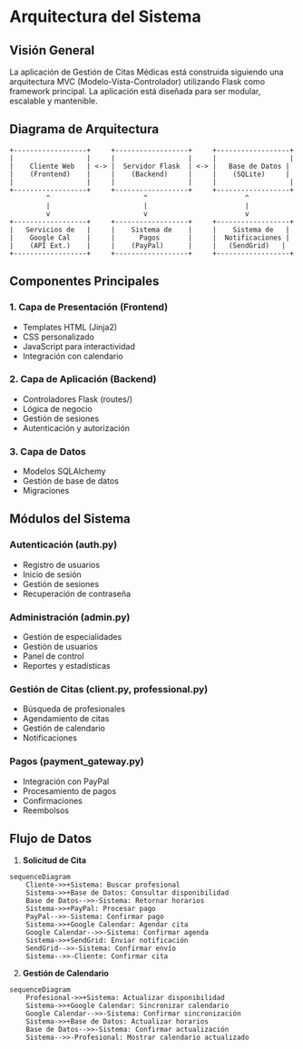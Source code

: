 # Arquitectura del Sistema

## Visión General

La aplicación de Gestión de Citas Médicas está construida siguiendo una arquitectura MVC (Modelo-Vista-Controlador) utilizando Flask como framework principal. La aplicación está diseñada para ser modular, escalable y mantenible.

## Diagrama de Arquitectura

```
+------------------+     +------------------+     +------------------+
|                  |     |                  |     |                  |
|    Cliente Web   | <-> |  Servidor Flask  | <-> |   Base de Datos |
|    (Frontend)    |     |    (Backend)     |     |    (SQLite)     |
|                  |     |                  |     |                  |
+------------------+     +------------------+     +------------------+
         ^                       ^                        ^
         |                       |                        |
         v                       v                        v
+------------------+     +------------------+     +------------------+
|   Servicios de   |     |    Sistema de    |     |    Sistema de   |
|    Google Cal    |     |      Pagos       |     |  Notificaciones |
|    (API Ext.)    |     |    (PayPal)      |     |   (SendGrid)   |
+------------------+     +------------------+     +------------------+
```

## Componentes Principales

### 1. Capa de Presentación (Frontend)
- Templates HTML (Jinja2)
- CSS personalizado
- JavaScript para interactividad
- Integración con calendario

### 2. Capa de Aplicación (Backend)
- Controladores Flask (routes/)
- Lógica de negocio
- Gestión de sesiones
- Autenticación y autorización

### 3. Capa de Datos
- Modelos SQLAlchemy
- Gestión de base de datos
- Migraciones

## Módulos del Sistema

### Autenticación (auth.py)
- Registro de usuarios
- Inicio de sesión
- Gestión de sesiones
- Recuperación de contraseña

### Administración (admin.py)
- Gestión de especialidades
- Gestión de usuarios
- Panel de control
- Reportes y estadísticas

### Gestión de Citas (client.py, professional.py)
- Búsqueda de profesionales
- Agendamiento de citas
- Gestión de calendario
- Notificaciones

### Pagos (payment_gateway.py)
- Integración con PayPal
- Procesamiento de pagos
- Confirmaciones
- Reembolsos

## Flujo de Datos

1. **Solicitud de Cita**
```mermaid
sequenceDiagram
    Cliente->>+Sistema: Buscar profesional
    Sistema->>+Base de Datos: Consultar disponibilidad
    Base de Datos-->>-Sistema: Retornar horarios
    Sistema->>+PayPal: Procesar pago
    PayPal-->>-Sistema: Confirmar pago
    Sistema->>+Google Calendar: Agendar cita
    Google Calendar-->>-Sistema: Confirmar agenda
    Sistema->>+SendGrid: Enviar notificación
    SendGrid-->>-Sistema: Confirmar envío
    Sistema-->>-Cliente: Confirmar cita
```

2. **Gestión de Calendario**
```mermaid
sequenceDiagram
    Profesional->>+Sistema: Actualizar disponibilidad
    Sistema->>+Google Calendar: Sincronizar calendario
    Google Calendar-->>-Sistema: Confirmar sincronización
    Sistema->>+Base de Datos: Actualizar horarios
    Base de Datos-->>-Sistema: Confirmar actualización
    Sistema-->>-Profesional: Mostrar calendario actualizado
```
